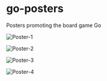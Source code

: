 # go-posters
Posters promoting the board game Go

![Poster-1](https://fireproof.github.com/images/posters/poster-1.png)

![Poster-2](https://fireproof.github.com/images/posters/BandW_go_poster-1.png)

![Poster-3](fireproof.github.io/images/posters/9x9_poster.png)

![Poster-4](https://fireproof.github.com/images/posters/RWB.png)